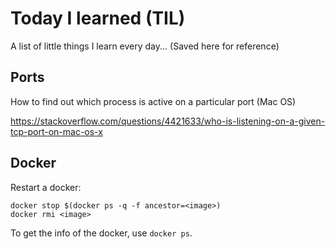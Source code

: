 # Today I learned (TIL)
A list of little things I learn every day...
(Saved here for reference)

## Ports
How to find out which process is active on a particular port (Mac OS)

https://stackoverflow.com/questions/4421633/who-is-listening-on-a-given-tcp-port-on-mac-os-x

## Docker
Restart a docker: 
```
docker stop $(docker ps -q -f ancestor=<image>)
docker rmi <image>
```
To get the info of the docker, use `docker ps`.
